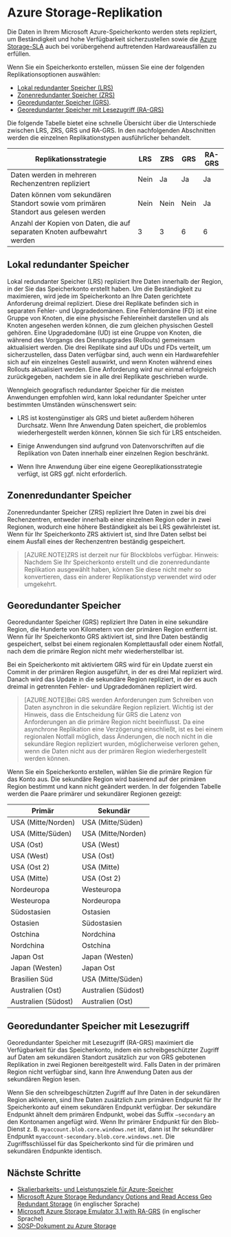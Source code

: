 
<properties 
  pageTitle="Azure Storage-Replikation | Microsoft Azure" 
  description="Die Daten in Ihrem Microsoft Azure-Speicherkonto werden stets repliziert, um Beständigkeit und hohe Verfügbarkeit sicherzustellen. Die Redundanzoptionen umfassen den lokal redundanten Speicher (LRS), den zonenredundanten Speicher (ZRS), den georedundanten Speicher (GRS) und den georedundanten Speicher mit Lesezugriff (RA-GRS)." 
  services="storage" 
  documentationCenter="" 
  authors="tamram" 
  manager="adinah" 
  editor=""/>

<tags 
  ms.service="storage" 
  ms.workload="storage" 
  ms.tgt_pltfrm="na" 
  ms.devlang="na" 
  ms.topic="article" 
  ms.date="05/26/2015" 
  ms.author="tamram"/>

# Azure Storage-Replikation

Die Daten in Ihrem Microsoft Azure-Speicherkonto werden stets repliziert, um Beständigkeit und hohe Verfügbarkeit sicherzustellen sowie die [Azure Storage-SLA](http://azure.microsoft.com/support/legal/sla/) auch bei vorübergehend auftretenden Hardwareausfällen zu erfüllen.

Wenn Sie ein Speicherkonto erstellen, müssen Sie eine der folgenden Replikationsoptionen auswählen:

- [Lokal redundanter Speicher (LRS)](#locally-redundant-storage)
- [Zonenredundanter Speicher (ZRS)](#zone-redundant-storage)
- [Georedundanter Speicher (GRS)](#geo-redundant-storage).
- [Georedundanter Speicher mit Lesezugriff (RA-GRS)](#read-access-geo-redundant-storage)

Die folgende Tabelle bietet eine schnelle Übersicht über die Unterschiede zwischen LRS, ZRS, GRS und RA-GRS. In den nachfolgenden Abschnitten werden die einzelnen Replikationstypen ausführlicher behandelt.


|Replikationsstrategie|LRS|ZRS|GRS|RA-GRS 
|--------------------|---|---|---|------
|Daten werden in mehreren Rechenzentren repliziert|Nein|Ja|Ja|Ja|
|Daten können vom sekundären Standort sowie vom primären Standort aus gelesen werden|Nein|Nein|Nein|Ja
|Anzahl der Kopien von Daten, die auf separaten Knoten aufbewahrt werden|3|3|6|6 


## Lokal redundanter Speicher

Lokal redundanter Speicher (LRS) repliziert Ihre Daten innerhalb der Region, in der Sie das Speicherkonto erstellt haben. Um die Beständigkeit zu maximieren, wird jede im Speicherkonto an Ihre Daten gerichtete Anforderung dreimal repliziert. Diese drei Replikate befinden sich in separaten Fehler- und Upgradedomänen. Eine Fehlerdomäne (FD) ist eine Gruppe von Knoten, die eine physische Fehlereinheit darstellen und als Knoten angesehen werden können, die zum gleichen physischen Gestell gehören. Eine Upgradedomäne (UD) ist eine Gruppe von Knoten, die während des Vorgangs des Dienstupgrades (Rollouts) gemeinsam aktualisiert werden. Die drei Replikate sind auf UDs und FDs verteilt, um sicherzustellen, dass Daten verfügbar sind, auch wenn ein Hardwarefehler sich auf ein einzelnes Gestell auswirkt, und wenn Knoten während eines Rollouts aktualisiert werden. Eine Anforderung wird nur einmal erfolgreich zurückgegeben, nachdem sie in alle drei Replikate geschrieben wurde.

Wenngleich geografisch redundanter Speicher für die meisten Anwendungen empfohlen wird, kann lokal redundanter Speicher unter bestimmten Umständen wünschenswert sein:

- LRS ist kostengünstiger als GRS und bietet außerdem höheren Durchsatz. Wenn Ihre Anwendung Daten speichert, die problemlos wiederhergestellt werden können, können Sie sich für LRS entscheiden.

- Einige Anwendungen sind aufgrund von Datenvorschriften auf die Replikation von Daten innerhalb einer einzelnen Region beschränkt.

- Wenn Ihre Anwendung über eine eigene Georeplikationsstrategie verfügt, ist GRS ggf. nicht erforderlich.


## Zonenredundanter Speicher

Zonenredundanter Speicher (ZRS) repliziert Ihre Daten in zwei bis drei Rechenzentren, entweder innerhalb einer einzelnen Region oder in zwei Regionen, wodurch eine höhere Beständigkeit als bei LRS gewährleistet ist. Wenn für Ihr Speicherkonto ZRS aktiviert ist, sind Ihre Daten selbst bei einem Ausfall eines der Rechenzentren beständig gespeichert.


>[AZURE.NOTE]ZRS ist derzeit nur für Blockblobs verfügbar. Hinweis: Nachdem Sie Ihr Speicherkonto erstellt und die zonenredundante Replikation ausgewählt haben, können Sie diese nicht mehr so konvertieren, dass ein anderer Replikationstyp verwendet wird oder umgekehrt.


## Georedundanter Speicher 

Georedundanter Speicher (GRS) repliziert Ihre Daten in eine sekundäre Region, die Hunderte von Kilometern von der primären Region entfernt ist. Wenn für Ihr Speicherkonto GRS aktiviert ist, sind Ihre Daten beständig gespeichert, selbst bei einem regionalen Komplettausfall oder einem Notfall, nach dem die primäre Region nicht mehr wiederherstellbar ist.

Bei ein Speicherkonto mit aktiviertem GRS wird für ein Update zuerst ein Commit in der primären Region ausgeführt, in der es drei Mal repliziert wird. Danach wird das Update in die sekundäre Region repliziert, in der es auch dreimal in getrennten Fehler- und Upgradedomänen repliziert wird.

 
> [AZURE.NOTE]Bei GRS werden Anforderungen zum Schreiben von Daten asynchron in die sekundäre Region repliziert. Wichtig ist der Hinweis, dass die Entscheidung für GRS die Latenz von Anforderungen an die primäre Region nicht beeinflusst. Da eine asynchrone Replikation eine Verzögerung einschließt, ist es bei einem regionalen Notfall möglich, dass Änderungen, die noch nicht in die sekundäre Region repliziert wurden, möglicherweise verloren gehen, wenn die Daten nicht aus der primären Region wiederhergestellt werden können.
 
Wenn Sie ein Speicherkonto erstellen, wählen Sie die primäre Region für das Konto aus. Die sekundäre Region wird basierend auf der primären Region bestimmt und kann nicht geändert werden. In der folgenden Tabelle werden die Paare primärer und sekundärer Regionen gezeigt:

|Primär |Sekundär        
| ---------------   |----------------
|USA (Mitte/Norden) |USA (Mitte/Süden)
|USA (Mitte/Süden) |USA (Mitte/Norden)
|USA (Ost) |USA (West)        
|USA (West) |USA (Ost)         
|USA (Ost 2) |USA (Mitte)      
|USA (Mitte) |USA (Ost 2)       
|Nordeuropa |Westeuropa     
|Westeuropa |Nordeuropa    
|Südostasien |Ostasien       
|Ostasien |Südostasien 
|Ostchina |Nordchina     
|Nordchina |Ostchina      
|Japan Ost |Japan (Westen)      
|Japan (Westen) |Japan Ost      
|Brasilien Süd |USA (Mitte/Süden)
|Australien (Ost) |Australien (Südost)
|Australien (Südost)|Australien (Ost)  

 
## Georedundanter Speicher mit Lesezugriff

Georedundanter Speicher mit Lesezugriff (RA-GRS) maximiert die Verfügbarkeit für das Speicherkonto, indem ein schreibgeschützter Zugriff auf Daten am sekundären Standort zusätzlich zur von GRS gebotenen Replikation in zwei Regionen bereitgestellt wird. Falls Daten in der primären Region nicht verfügbar sind, kann Ihre Anwendung Daten aus der sekundären Region lesen.

Wenn Sie den schreibgeschützten Zugriff auf Ihre Daten in der sekundären Region aktivieren, sind Ihre Daten zusätzlich zum primären Endpunkt für Ihr Speicherkonto auf einem sekundären Endpunkt verfügbar. Der sekundäre Endpunkt ähnelt dem primären Endpunkt, wobei das Suffix `–secondary` an den Kontonamen angefügt wird. Wenn Ihr primärer Endpunkt für den Blob-Dienst z. B. `myaccount.blob.core.windows.net` ist, dann ist Ihr sekundärer Endpunkt `myaccount-secondary.blob.core.windows.net`. Die Zugriffsschlüssel für das Speicherkonto sind für die primären und sekundären Endpunkte identisch.

## Nächste Schritte

- [Skalierbarkeits- und Leistungsziele für Azure-Speicher](storage-scalability-targets.md) 
- [Microsoft Azure Storage Redundancy Options and Read Access Geo Redundant Storage](http://blogs.msdn.com/b/windowsazurestorage/archive/2013/12/11/introducing-read-access-geo-replicated-storage-ra-grs-for-windows-azure-storage.aspx) (in englischer Sprache)  
- [Microsoft Azure Storage Emulator 3.1 with RA-GRS](http://blogs.msdn.com/b/windowsazurestorage/archive/2014/05/08/microsoft-azure-storage-emulator-3-1-with-ra-grs.aspx) (in englischer Sprache)
- [SOSP-Dokument zu Azure Storage](http://blogs.msdn.com/b/windowsazurestorage/archive/2011/11/20/windows-azure-storage-a-highly-available-cloud-storage-service-with-strong-consistency.aspx)  
 

<!---HONumber=July15_HO2-->